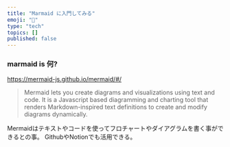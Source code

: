 ```yaml
---
title: "Marmaid に入門してみる"
emoji: "🕌"
type: "tech"
topics: []
published: false
---
```


### marmaid is 何?

https://mermaid-js.github.io/mermaid/#/

>Mermaid lets you create diagrams and visualizations using text and code.
It is a Javascript based diagramming and charting tool that renders Markdown-inspired text definitions to create and modify diagrams dynamically.


Mermaidはテキストやコードを使ってフロチャートやダイアグラムを書く事ができるとの事。
GithubやNotionでも活用できる。



